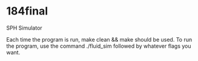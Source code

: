 184final
========

SPH Simulator

Each time the program is run, make clean && make should be used.
To run the program, use the command ./fluid_sim followed by whatever flags you want.
